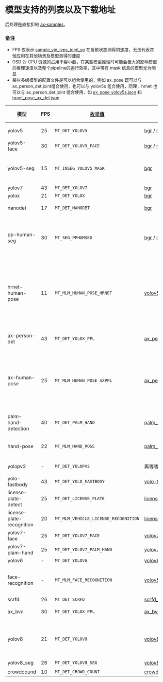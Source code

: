 # 模型支持的列表以及下载地址
后处理是直接扣的 [ax-samples](https://github.com/AXERA-TECH/ax-samples)。

### 备注
- FPS 仅表示 [sample_vin_ivps_joint_vo](../examples/sample_vin_ivps_joint_vo) 在当前状态测得的速度，无法代表其他应用在其他场景及模型测得的速度
- OSD 对 CPU 资源的占用不容小觑，在某些模型推理时可能会极大的影响模型的推理速度以及整个pipeline的运行效率，其中带有 mask 信息的模型尤为明显
- 某些多级模型的配置文件是可以组合使用的，例如 ax_pose 既可以与 ax_person_det.joint组合使用，也可以与 yolov5s 组合使用，同理，hrnet 也可以与 ax_person_det.joint 组合使用，如 [ax_pose_yolov5s.json](../examples/libaxdl/config/ax_pose_yolov5s.json) 和 [hrnet_pose_ax_det.json](../examples/libaxdl/config/hrnet_pose_ax_det.json)

|模型|FPS|[枚举值](../examples/sample_run_joint/sample_run_joint_post_process.h)|下载地址|配置文件(有则表示主线已经支持)|备注|
|-|-|-|-|-|-|
|yolov5|25|```MT_DET_YOLOV5```|[bgr](https://github.com/AXERA-TECH/ax-models/raw/main/ax620/yolov5s.joint) / [nv12](https://github.com/AXERA-TECH/ax-models/raw/main/ax620/yolov5s-face.joint)|[yolov5s.json](../examples/libaxdl/config/yolov5s.json)|[如何更换自己训练的 yolov5 模型](../docs/how_to_deploy_custom_yolov5_model.md)|
|yolov5-face|30|```MT_DET_YOLOV5_FACE```|[bgr](https://github.com/AXERA-TECH/ax-models/raw/main/ax620/yolov5s-face.joint) / [nv12](https://github.com/AXERA-TECH/ax-models/raw/main/ax620/yolov5s_face_nv12_11.joint)|[yolov5s_face.json](../examples/libaxdl/config/yolov5s_face.json)|[yolov5-face](https://github.com/deepcam-cn/yolov5-face)|
|yolov5-seg|15|```MT_INSEG_YOLOV5_MASK```|[bgr](https://github.com/AXERA-TECH/ax-models/raw/main/ax620/yolov5s-seg.joint)|[yolov5_seg.json](../examples/libaxdl/config/yolov5_seg.json)|~~有内存泄漏，cv::Mat指针无法delete，但是可以release，泄露几个小时演示一下是没问题的~~ ***修好了***|
|yolov7|43|```MT_DET_YOLOV7```|[bgr](https://github.com/AXERA-TECH/ax-models/raw/main/ax620/yolov7-tiny.joint)|[yolov7.json](../examples/libaxdl/config/yolov7.json)|-|
|yolox|21|```MT_DET_YOLOX```|[bgr](https://github.com/AXERA-TECH/ax-models/raw/main/ax620/yolox_s.joint)|[yolox.json](../examples/libaxdl/config/yolox.json)|-|
|nanodet|17|```MT_DET_NANODET```|[bgr](https://github.com/AXERA-TECH/ax-models/raw/main/ax620/nanom.joint)|[nanodet.json](../examples/libaxdl/config/nanodet.json)|需要改很多东西，模型转换可能比较困难|
|pp-human-seg|30|```MT_SEG_PPHUMSEG```|[bgr](https://github.com/AXERA-TECH/ax-models/raw/main/ax620/pp_human_seg_mobile_sim.joint) / [nv12](https://github.com/AXERA-TECH/ax-models/raw/main/ax620/pp_human_seg_mobile_sim_nv12.joint)|[pp_human_seg.json](../examples/libaxdl/config/pp_human_seg.json)|~~在 [fork的分支](https://github.com/ZHEQIUSHUI/ax-pipeline/tree/pphumseg) 实现了，但是只在```sample_vin_ivps_joint_vo```实现了，暂时不好合到主线，可能是以后的kpi，未来可期~~ ***主线已支持***|
|hrnet-human-pose|11|```MT_MLM_HUMAN_POSE_HRNET```|[yolov5s](https://github.com/AXERA-TECH/ax-models/raw/main/ax620/yolov5s.joint) [hrnet](https://github.com/AXERA-TECH/ax-models/raw/main/ax620/hrnet_256x192.joint)|[hrnet_pose.json](../examples/libaxdl/config/hrnet_pose.json)|前置通过yolov5s检测，抠图进行人体姿态检测。曲线救国解决了此bug~~暂时有bug，已经push同事在帮忙修，将就先用。允许两个模型不同格式串联使用两个模型暂时必须为相同的 NV12/BGR/RGB 格式输入~~。|
|ax-person-det|43|```MT_DET_YOLOX_PPL```|[ax_person_det](https://github.com/AXERA-TECH/ax-models/raw/main/ax620/ax_person_det.joint)|[ax_person_det.json](../examples/libaxdl/config/ax_person_det.json) |爱芯元智算法组训练的yolox人体检测模型开源版本|
|ax-human-pose|25|```MT_MLM_HUMAN_POSE_AXPPL```|[ax_person_det](https://github.com/AXERA-TECH/ax-models/raw/main/ax620/ax_person_det.joint) [ax_pose](https://github.com/AXERA-TECH/ax-models/raw/main/ax620/ax_pose.joint)|[ax_pose.json](../examples/libaxdl/config/ax_pose.json)|爱芯元智算法组训练的人体姿态开源版本，前置通过```ax-person-detection```检测人体，抠图进行人体姿态检测。允许两个模型不同格式串联使用~~两个模型暂时必须为相同的 NV12/BGR/RGB 格式输入~~。|
|palm-hand-detection|40|```MT_DET_PALM_HAND```|[palm_detection](https://github.com/AXERA-TECH/ax-models/raw/main/ax620/palm_detection.joint)|[palm_hand_detection.json](../examples/libaxdl/config/palm_hand_detection.json)|mediepipe的人手检测模型，感谢 [FeiGeChuanShu](https://github.com/FeiGeChuanShu) 适配到爱芯派平台|
|hand-pose|22|```MT_MLM_HAND_POSE```|[palm_detection](https://github.com/AXERA-TECH/ax-models/raw/main/ax620/palm_detection.joint) [handpose](https://github.com/AXERA-TECH/ax-models/raw/main/ax620/handpose.joint)|[hand_pose.json](../examples/libaxdl/config/hand_pose.json)|mediepipe的人手姿态模型，感谢 [FeiGeChuanShu](https://github.com/FeiGeChuanShu) 适配到爱芯派平台|
|yolopv2|-|```MT_DET_YOLOPV2```|再等等|[yolopv2.json](../examples/libaxdl/config/yolopv2.json)|感谢 [FeiGeChuanShu](https://github.com/FeiGeChuanShu) 适配到爱芯派平台|
|yolo-fastbody|43|```MT_DET_YOLO_FASTBODY```|[yolo-fastbody](https://github.com/AXERA-TECH/ax-models/raw/main/ax620/yolo-fastbody.joint)|[yolo_fastbody.json](../examples/libaxdl/config/yolo_fastbody.json) |-|
|license-plate-detect|25|```MT_DET_LICENSE_PLATE```|[license_plate_det](https://github.com/AXERA-TECH/ax-models/raw/main/ax620/license_plate_det.joint)|[yolov5s_license_plate.json](../examples/libaxdl/config/yolov5s_license_plate.json) |[License-Plate-Detector](https://github.com/zeusees/License-Plate-Detector.git)|
|license-plate-recognition|20|```MT_MLM_VEHICLE_LICENSE_RECOGNITION```|[license_plate_det](https://github.com/AXERA-TECH/ax-models/raw/main/ax620/license_plate_det.joint) [license_plate_rec](https://github.com/AXERA-TECH/ax-models/raw/main/ax620/license_plate_rec.joint)|[license_plate_recognition.json](../examples/libaxdl/config/license_plate_recognition.json)|[License-Plate-Detector](https://github.com/zeusees/License-Plate-Detector.git) [crnn_plate_recognition](https://github.com/we0091234/crnn_plate_recognition)|
|yolov7-face|25|```MT_DET_YOLOV7_FACE```|[yolov7-face](https://github.com/AXERA-TECH/ax-models/raw/main/ax620/yolov7-face.joint)|[yolov7_face.json](../examples/libaxdl/config/yolov7_face.json) |-|
|yolov7-plam-hand|25|```MT_DET_YOLOV7_PALM_HAND```|[yolov7-palm-hand](https://github.com/AXERA-TECH/ax-models/raw/main/ax620/yolov7-palm-hand.joint)|[yolov7_palm_hand.json](../examples/libaxdl/config/yolov7_palm_hand.json) |-|
|yolov6|-|```MT_DET_YOLOV6```|[yolov6s](https://github.com/AXERA-TECH/ax-models/raw/main/ax620/yolov6s.joint)|[yolov6.json](../examples/libaxdl/config/yolov6.json) |-|
|face-recognition|-|```MT_MLM_FACE_RECOGNITION```|[yolov5s-face](https://github.com/AXERA-TECH/ax-models/raw/main/ax620/yolov5s-face.joint) [w600k_mbf](https://github.com/AXERA-TECH/ax-models/raw/main/ax620/w600k_mbf.joint)|[yolov5s_face_recognition.json](../examples/libaxdl/config/yolov5s_face_recognition.json) |子模型的FACE_DATABASE节点里面，名字作为key，图片路径作为value，人脸识别模型来自 [insightface](https://github.com/deepinsight/insightface/tree/master/model_zoo#list-of-models-by-mobilefacenet-and-different-training-datasets)|
|scrfd|26|```MT_DET_SCRFD```|[scrfd_500m_bnkps_shape640x640](https://github.com/AXERA-TECH/ax-models/raw/main/ax620/scrfd_500m_bnkps_shape640x640.joint)|[scrfd.json](../examples/libaxdl/config/scrfd.json) |-|
|ax_bvc|30|```MT_DET_YOLOX_PPL```|[ax_bvc_1024x864](https://github.com/AXERA-TECH/ax-models/raw/main/ax620/ax_bvc_1024x864.joint)|[ax_bvc_det.json](../examples/libaxdl/config/ax_bvc_det.json) |爱芯元智算法组训练的人车非检测模型开源版本|
|yolov8|21|```MT_DET_YOLOV8```|[yolov8n](https://github.com/AXERA-TECH/ax-models/raw/main/ax620/yolov8n.joint)|[ax_bvc_det.json](../examples/libaxdl/config/yolov8.json) |spilt换成slice，后处理分类加了argmax（少个for循环），具体修改方式，请留意交流群以及此页面更新教程文章链接|
|yolov8_seg|26|```MT_DET_YOLOV8_SEG```|[yolov8n-seg](https://github.com/AXERA-TECH/ax-models/raw/main/ax620/yolov8n-seg.joint)|[ax_bvc_det.json](../examples/libaxdl/config/yolov8_seg.json) |同yolov8|
|crowdcound|10|```MT_DET_CROWD_COUNT```|[crowdcount](https://github.com/AXERA-TECH/ax-models/raw/main/ax620/crowdcount.joint)|[crowdcount.json](../examples/libaxdl/config/crowdcount.json) |[密集人群计数](https://github.com/TencentYoutuResearch/CrowdCounting-P2PNet)|